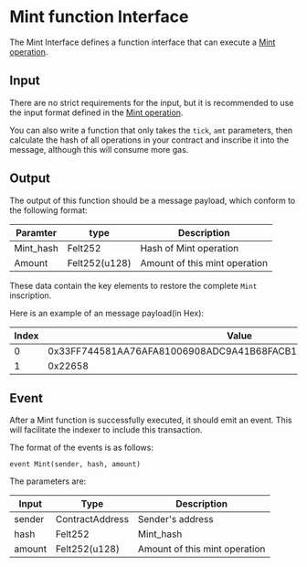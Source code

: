 # Mint function Interface

The Mint Interface defines a function interface that can execute a [Mint operation](Mint_OP.md).

## Input

There are no strict requirements for the input, but it is recommended to use the input format defined in the [Mint operation](Mint_OP.md).

You can also write a function that only takes the `tick`, `amt` parameters, then calculate the hash of all operations in your contract and inscribe it into the message, although this will consume more gas.

## Output
The output of this function should be a message payload, which conform to the following format:

|  Paramter   | type  | Description |  
|  ----  | ----  | ----  |
| Mint_hash | Felt252 | Hash of Mint operation |
| Amount | Felt252(u128) | Amount of this mint operation |

These data contain the key elements to restore the complete `Mint` inscription.

Here is an example of an message payload(in Hex):

|  Index   | Value  |
|  ----  | ----  | 
|  0  |  0x33FF744581AA76AFA81006908ADC9A41B68FACB15ECF5E980EF56F9910380DE | 
|  1	 | 0x22658 | 

## Event
After a Mint function is successfully executed, it should emit an event. This will facilitate the indexer to include this transaction.

The format of the events is as follows:

`event Mint(sender, hash, amount)`

The parameters are:

|  Input   | Type  | Description |  
|  ----  | ----  | ----  |
|  sender | ContractAddress	  | Sender's address |
|  hash	| Felt252 | Mint_hash |
| amount	 | Felt252(u128)	 | Amount of this mint operation |
